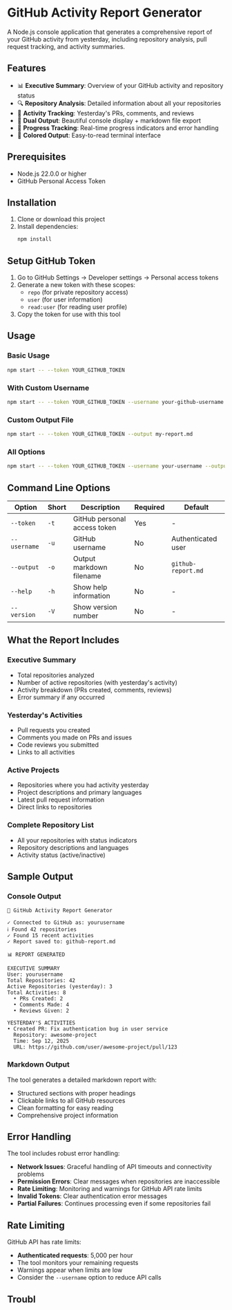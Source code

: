 # GitHub Activity Report Generator

A Node.js console application that generates a comprehensive report of your
GitHub activity from yesterday, including repository analysis, pull request
tracking, and activity summaries.

## Features

- 📊 **Executive Summary**: Overview of your GitHub activity and repository
  status
- 🔍 **Repository Analysis**: Detailed information about all your repositories
- 🚀 **Activity Tracking**: Yesterday's PRs, comments, and reviews
- 📝 **Dual Output**: Beautiful console display + markdown file export
- 🎯 **Progress Tracking**: Real-time progress indicators and error handling
- 🌈 **Colored Output**: Easy-to-read terminal interface

## Prerequisites

- Node.js 22.0.0 or higher
- GitHub Personal Access Token

## Installation

1. Clone or download this project
2. Install dependencies:
   ```bash
   npm install
   ```

## Setup GitHub Token

1. Go to GitHub Settings → Developer settings → Personal access tokens
2. Generate a new token with these scopes:
   - `repo` (for private repository access)
   - `user` (for user information)
   - `read:user` (for reading user profile)
3. Copy the token for use with this tool

## Usage

### Basic Usage

```bash
npm start -- --token YOUR_GITHUB_TOKEN
```

### With Custom Username

```bash
npm start -- --token YOUR_GITHUB_TOKEN --username your-github-username
```

### Custom Output File

```bash
npm start -- --token YOUR_GITHUB_TOKEN --output my-report.md
```

### All Options

```bash
npm start -- --token YOUR_GITHUB_TOKEN --username your-username --output custom-report.md
```

## Command Line Options

| Option       | Short | Description                  | Required | Default            |
| ------------ | ----- | ---------------------------- | -------- | ------------------ |
| `--token`    | `-t`  | GitHub personal access token | Yes      | -                  |
| `--username` | `-u`  | GitHub username              | No       | Authenticated user |
| `--output`   | `-o`  | Output markdown filename     | No       | `github-report.md` |
| `--help`     | `-h`  | Show help information        | No       | -                  |
| `--version`  | `-V`  | Show version number          | No       | -                  |

## What the Report Includes

### Executive Summary

- Total repositories analyzed
- Number of active repositories (with yesterday's activity)
- Activity breakdown (PRs created, comments, reviews)
- Error summary if any occurred

### Yesterday's Activities

- Pull requests you created
- Comments you made on PRs and issues
- Code reviews you submitted
- Links to all activities

### Active Projects

- Repositories where you had activity yesterday
- Project descriptions and primary languages
- Latest pull request information
- Direct links to repositories

### Complete Repository List

- All your repositories with status indicators
- Repository descriptions and languages
- Activity status (active/inactive)

## Sample Output

### Console Output

```
🚀 GitHub Activity Report Generator

✓ Connected to GitHub as: yourusername
ℹ Found 42 repositories
✓ Found 15 recent activities
✓ Report saved to: github-report.md

📊 REPORT GENERATED

EXECUTIVE SUMMARY
User: yourusername
Total Repositories: 42
Active Repositories (yesterday): 3
Total Activities: 8
  • PRs Created: 2
  • Comments Made: 4
  • Reviews Given: 2

YESTERDAY'S ACTIVITIES
• Created PR: Fix authentication bug in user service
  Repository: awesome-project
  Time: Sep 12, 2025
  URL: https://github.com/user/awesome-project/pull/123
```

### Markdown Output

The tool generates a detailed markdown report with:

- Structured sections with proper headings
- Clickable links to all GitHub resources
- Clean formatting for easy reading
- Comprehensive project information

## Error Handling

The tool includes robust error handling:

- **Network Issues**: Graceful handling of API timeouts and connectivity
  problems
- **Permission Errors**: Clear messages when repositories are inaccessible
- **Rate Limiting**: Monitoring and warnings for GitHub API rate limits
- **Invalid Tokens**: Clear authentication error messages
- **Partial Failures**: Continues processing even if some repositories fail

## Rate Limiting

GitHub API has rate limits:

- **Authenticated requests**: 5,000 per hour
- The tool monitors your remaining requests
- Warnings appear when limits are low
- Consider the `--username` option to reduce API calls

## Troubl
